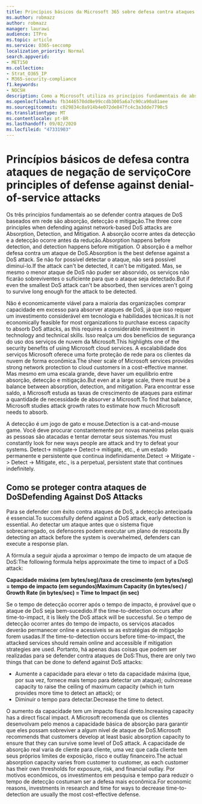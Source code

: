 ```yaml
---
title: Princípios básicos da Microsoft 365 sobre defesa contra ataques de negação de serviço
ms.author: robmazz
author: robmazz
manager: laurawi
audience: ITPro
ms.topic: article
ms.service: O365-seccomp
localization_priority: Normal
search.appverid:
- MET150
ms.collection:
- Strat_O365_IP
- M365-security-compliance
f1.keywords:
- NOCSH
description: Como a Microsoft utiliza os princípios fundamentais de absorção, detecção e atenuação em sua defesa contra ataques de negação de serviço (DoS).
ms.openlocfilehash: fb3446570dd8e99ccdb3005a6a7c90ca90a81aee
ms.sourcegitcommit: c029834c8a914b4e072de847fc4c3a3dde7790c5
ms.translationtype: MT
ms.contentlocale: pt-BR
ms.lasthandoff: 09/02/2020
ms.locfileid: "47331903"
---
```

# <a name="core-principles-of-defense-against-denial-of-service-attacks"></a><span data-ttu-id="6f4aa-103">Princípios básicos de defesa contra ataques de negação de serviço</span><span class="sxs-lookup"><span data-stu-id="6f4aa-103">Core principles of defense against denial-of-service attacks</span></span>

<span data-ttu-id="6f4aa-104">Os três princípios fundamentais ao se defender contra ataques de DoS baseados em rede são absorção, detecção e mitigação.</span><span class="sxs-lookup"><span data-stu-id="6f4aa-104">The three core principles when defending against network-based DoS attacks are Absorption, Detection, and Mitigation.</span></span> <span data-ttu-id="6f4aa-105">A absorção ocorre antes da detecção e a detecção ocorre antes da redução.</span><span class="sxs-lookup"><span data-stu-id="6f4aa-105">Absorption happens before detection, and detection happens before mitigation.</span></span> <span data-ttu-id="6f4aa-106">O absorção é a melhor defesa contra um ataque de DoS.</span><span class="sxs-lookup"><span data-stu-id="6f4aa-106">Absorption is the best defense against a DoS attack.</span></span> <span data-ttu-id="6f4aa-107">Se não for possível detectar o ataque, não será possível diminuí-lo.</span><span class="sxs-lookup"><span data-stu-id="6f4aa-107">If the attack can't be detected, it can't be mitigated.</span></span> <span data-ttu-id="6f4aa-108">Mas, se mesmo o menor ataque de DoS não puder ser absorvido, os serviços não ficarão sobreviventes o suficiente para que o ataque seja detectado.</span><span class="sxs-lookup"><span data-stu-id="6f4aa-108">But if even the smallest DoS attack can't be absorbed, then services aren't going to survive long enough for the attack to be detected.</span></span>

<span data-ttu-id="6f4aa-109">Não é economicamente viável para a maioria das organizações comprar capacidade em excesso para absorver ataques de DoS, já que isso requer um investimento considerável em tecnologia e habilidades técnicas.</span><span class="sxs-lookup"><span data-stu-id="6f4aa-109">It is not economically feasible for most organizations to purchase excess capacity to absorb DoS attacks, as this requires a considerable investment in technology and technical skills.</span></span> <span data-ttu-id="6f4aa-110">Isso realça um dos benefícios de segurança do uso dos serviços de nuvem da Microsoft.</span><span class="sxs-lookup"><span data-stu-id="6f4aa-110">This highlights one of the security benefits of using Microsoft cloud services.</span></span> <span data-ttu-id="6f4aa-111">A escalabilidade dos serviços Microsoft oferece uma forte proteção de rede para os clientes da nuvem de forma econômica.</span><span class="sxs-lookup"><span data-stu-id="6f4aa-111">The sheer scale of Microsoft services provides strong network protection to cloud customers in a cost-effective manner.</span></span> <span data-ttu-id="6f4aa-112">Mas mesmo em uma escala grande, deve haver um equilíbrio entre absorção, detecção e mitigação.</span><span class="sxs-lookup"><span data-stu-id="6f4aa-112">But even at a large scale, there must be a balance between absorption, detection, and mitigation.</span></span> <span data-ttu-id="6f4aa-113">Para encontrar esse saldo, a Microsoft estuda as taxas de crescimento de ataques para estimar a quantidade de necessidade de absorver a Microsoft.</span><span class="sxs-lookup"><span data-stu-id="6f4aa-113">To find that balance, Microsoft studies attack growth rates to estimate how much Microsoft needs to absorb.</span></span>

<span data-ttu-id="6f4aa-114">A detecção é um jogo de gato e mouse.</span><span class="sxs-lookup"><span data-stu-id="6f4aa-114">Detection is a cat-and-mouse game.</span></span> <span data-ttu-id="6f4aa-115">Você deve procurar constantemente por novas maneiras pelas quais as pessoas são atacadas e tentar derrotar seus sistemas.</span><span class="sxs-lookup"><span data-stu-id="6f4aa-115">You must constantly look for new ways people are attack and try to defeat your systems.</span></span> <span data-ttu-id="6f4aa-116">Detect-> mitigate-> Detect-> mitigate, etc., é um estado permanente e persistente que continua indefinidamente.</span><span class="sxs-lookup"><span data-stu-id="6f4aa-116">Detect -> Mitigate -> Detect -> Mitigate, etc., is a perpetual, persistent state that continues indefinitely.</span></span>

## <a name="defending-against-dos-attacks"></a><span data-ttu-id="6f4aa-117">Como se proteger contra ataques de DoS</span><span class="sxs-lookup"><span data-stu-id="6f4aa-117">Defending Against DoS Attacks</span></span>

<span data-ttu-id="6f4aa-118">Para se defender com êxito contra ataques de DoS, a detecção antecipada é essencial.</span><span class="sxs-lookup"><span data-stu-id="6f4aa-118">To successfully defend against a DoS attack, early detection is essential.</span></span> <span data-ttu-id="6f4aa-119">Ao detectar um ataque antes que o sistema fique sobrecarregado, os defensores podem executar um plano de resposta.</span><span class="sxs-lookup"><span data-stu-id="6f4aa-119">By detecting an attack before the system is overwhelmed, defenders can execute a response plan.</span></span>

<span data-ttu-id="6f4aa-120">A fórmula a seguir ajuda a aproximar o tempo de impacto de um ataque de DoS:</span><span class="sxs-lookup"><span data-stu-id="6f4aa-120">The following formula helps approximate the time to impact of a DoS attack:</span></span>

   <span data-ttu-id="6f4aa-121">**Capacidade máxima (em bytes/seg)/taxa de crescimento (em bytes/seg) = tempo de impacto (em segundos)**</span><span class="sxs-lookup"><span data-stu-id="6f4aa-121">**Maximum Capacity (in bytes/sec) / Growth Rate (in bytes/sec) = Time to Impact (in sec)**</span></span>

<span data-ttu-id="6f4aa-122">Se o tempo de detecção ocorrer após o tempo de impacto, é provável que o ataque de DoS seja bem-sucedido.</span><span class="sxs-lookup"><span data-stu-id="6f4aa-122">If the time-to-detection occurs after time-to-impact, it is likely the DoS attack will be successful.</span></span> <span data-ttu-id="6f4aa-123">Se o tempo de detecção ocorrer antes do tempo de impacto, os serviços atacados deverão permanecer online e acessíveis se as estratégias de mitigação forem usadas.</span><span class="sxs-lookup"><span data-stu-id="6f4aa-123">If the time-to-detection occurs before time-to-impact, the attacked services should remain online and accessible if mitigation strategies are used.</span></span> <span data-ttu-id="6f4aa-124">Portanto, há apenas duas coisas que podem ser realizadas para se defender contra ataques de DoS:</span><span class="sxs-lookup"><span data-stu-id="6f4aa-124">Thus, there are only two things that can be done to defend against DoS attacks:</span></span>

- <span data-ttu-id="6f4aa-125">Aumente a capacidade para elevar o teto da capacidade máxima (que, por sua vez, fornece mais tempo para detectar um ataque); ou</span><span class="sxs-lookup"><span data-stu-id="6f4aa-125">Increase capacity to raise the ceiling of maximum capacity (which in turn provides more time to detect an attack); or</span></span>
- <span data-ttu-id="6f4aa-126">Diminuir o tempo para detectar.</span><span class="sxs-lookup"><span data-stu-id="6f4aa-126">Decrease the time to detect.</span></span>

<span data-ttu-id="6f4aa-127">O aumento da capacidade tem um impacto fiscal direto.</span><span class="sxs-lookup"><span data-stu-id="6f4aa-127">Increasing capacity has a direct fiscal impact.</span></span> <span data-ttu-id="6f4aa-128">A Microsoft recomenda que os clientes desenvolvam pelo menos a capacidade básica de absorção para garantir que eles possam sobreviver a algum nível de ataque de DoS.</span><span class="sxs-lookup"><span data-stu-id="6f4aa-128">Microsoft recommends that customers develop at least basic absorption capacity to ensure that they can survive some level of DoS attack.</span></span> <span data-ttu-id="6f4aa-129">A capacidade de absorção real varia de cliente para cliente, uma vez que cada cliente tem seus próprios limites de exposição, risco e outlay financeiro.</span><span class="sxs-lookup"><span data-stu-id="6f4aa-129">The actual absorption capacity varies from customer to customer, as each customer has their own thresholds for exposure, risk, and financial outlay.</span></span> <span data-ttu-id="6f4aa-130">Por motivos econômicos, os investimentos em pesquisa e tempo para reduzir o tempo de detecção costumam ser a defesa mais econômica.</span><span class="sxs-lookup"><span data-stu-id="6f4aa-130">For economic reasons, investments in research and time for ways to decrease time-to-detection are usually the most cost-effective defense.</span></span>
